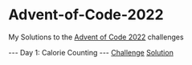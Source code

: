 # Advent-of-Code-2022
My Solutions to the [Advent of Code 2022](https://adventofcode.com) challenges

--- Day 1: Calorie Counting --- 
[Challenge](https://adventofcode.com/2022/day/1)
[Solution](./day1)
